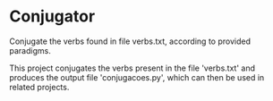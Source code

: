 # Conjugator

Conjugate the verbs found in file verbs.txt, according to provided paradigms.

This project conjugates the verbs present in the file 'verbs.txt' and produces the output file 'conjugacoes.py', 
which can then be used in related projects.
